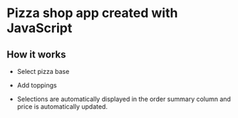 # Pizza shop app created with JavaScript

## How it works

- Select pizza base 

- Add toppings 

- Selections are automatically displayed in the order summary column and price is automatically updated.

